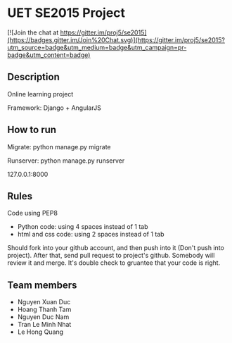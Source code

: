 UET SE2015 Project
=============================

[![Join the chat at https://gitter.im/proj5/se2015](https://badges.gitter.im/Join%20Chat.svg)](https://gitter.im/proj5/se2015?utm_source=badge&utm_medium=badge&utm_campaign=pr-badge&utm_content=badge)

Description
-----------------------------
Online learning project

Framework: Django + AngularJS

How to run
-----------------------------
Migrate:   python manage.py migrate

Runserver: python manage.py runserver

127.0.0.1:8000

Rules
-----------------------------
Code using PEP8
* Python code: using 4 spaces instead of 1 tab
* html and css code: using 2 spaces instead of 1 tab

Should fork into your github account, and then push into it (Don't push into project). After that, send pull request to project's github. Somebody will review it and merge. It's double check to gruantee that your code is right.

Team members
-----------------------------
* Nguyen Xuan Duc
* Hoang Thanh Tam
* Nguyen Duc Nam
* Tran Le Minh Nhat
* Le Hong Quang
